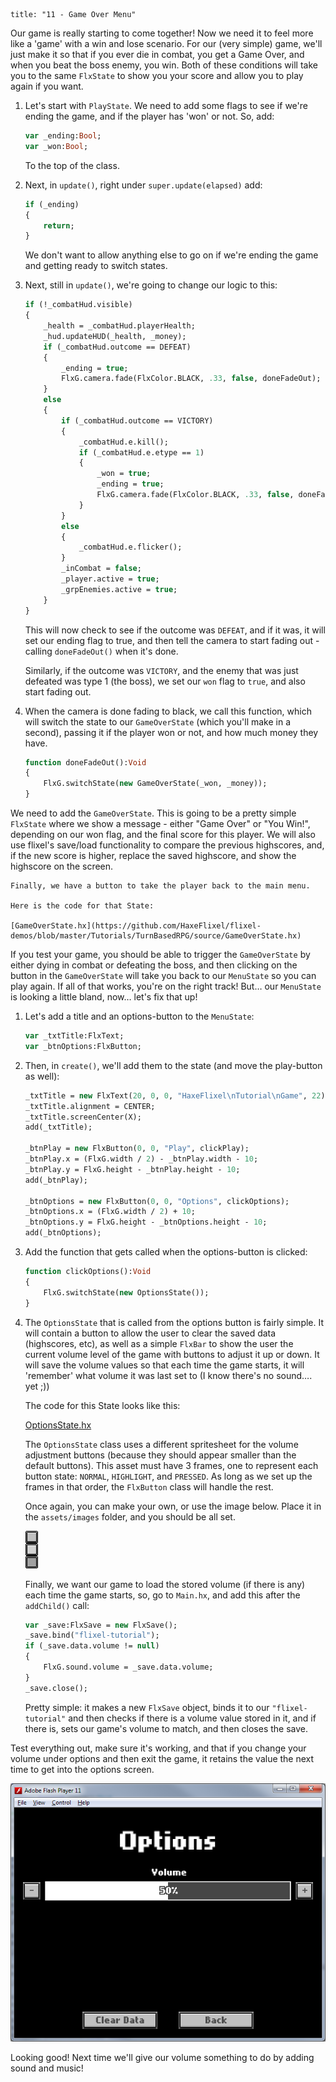 ```
title: "11 - Game Over Menu"
```

Our game is really starting to come together! Now we need it to feel more like a 'game' with a win and lose scenario. For our (very simple) game, we'll just make it so that if you ever die in combat, you get a Game Over, and when you beat the boss enemy, you win. Both of these conditions will take you to the same `FlxState` to show you your score and allow you to play again if you want.

1. Let's start with `PlayState`. We need to add some flags to see if we're ending the game, and if the player has 'won' or not. So, add:
	
	```haxe
	var _ending:Bool;
	var _won:Bool;
	```

	To the top of the class.

2. Next, in `update()`, right under `super.update(elapsed)` add:

	```haxe
	if (_ending)
	{
		return;
	}
	```

	We don't want to allow anything else to go on if we're ending the game and getting ready to switch states.

3. Next, still in `update()`, we're going to change our logic to this:

	```haxe
	if (!_combatHud.visible)
	{
		_health = _combatHud.playerHealth;
		_hud.updateHUD(_health, _money);
		if (_combatHud.outcome == DEFEAT)
		{
			_ending = true;
			FlxG.camera.fade(FlxColor.BLACK, .33, false, doneFadeOut);
		}
		else
		{
			if (_combatHud.outcome == VICTORY)
			{
				_combatHud.e.kill();
				if (_combatHud.e.etype == 1)
				{
					_won = true;
					_ending = true;
					FlxG.camera.fade(FlxColor.BLACK, .33, false, doneFadeOut);
				}
			}
			else
			{
				_combatHud.e.flicker();
			}
			_inCombat = false;
			_player.active = true;
			_grpEnemies.active = true;
		}
	}
	```

	This will now check to see if the outcome was `DEFEAT`, and if it was, it will set our ending flag to true, and then tell the camera to start fading out - calling `doneFadeOut()` when it's done.

	Similarly, if the outcome was `VICTORY`, and the enemy that was just defeated was type 1 (the boss), we set our `won` flag to `true`, and also start fading out.

4. When the camera is done fading to black, we call this function, which will switch the state to our `GameOverState` (which you'll make in a second), passing it if the player won or not, and how much money they have.

	```haxe
	function doneFadeOut():Void
	{
		FlxG.switchState(new GameOverState(_won, _money));
	}
	```

 We need to add the `GameOverState`. This is going to be a pretty simple `FlxState` where we show a message - either "Game Over" or "You Win!", depending on our won flag, and the final score for this player. We will also use flixel's save/load functionality to compare the previous highscores, and, if the new score is higher, replace the saved highscore, and show the highscore on the screen.

	Finally, we have a button to take the player back to the main menu.

	Here is the code for that State:

	[GameOverState.hx](https://github.com/HaxeFlixel/flixel-demos/blob/master/Tutorials/TurnBasedRPG/source/GameOverState.hx)

If you test your game, you should be able to trigger the `GameOverState` by either dying in combat or defeating the boss, and then clicking on the button in the `GameOverState` will take you back to our `MenuState` so you can play again. If all of that works, you're on the right track! But… our `MenuState` is looking a little bland, now… let's fix that up!

[](../images/01_tutorial/0021.png)

1. Let's add a title and an options-button to the `MenuState`:

	```haxe
	var _txtTitle:FlxText;
	var _btnOptions:FlxButton;
	```

2. Then, in `create()`, we'll add them to the state (and move the play-button as well):

	```haxe
	_txtTitle = new FlxText(20, 0, 0, "HaxeFlixel\nTutorial\nGame", 22);
	_txtTitle.alignment = CENTER;
	_txtTitle.screenCenter(X);
	add(_txtTitle);
	
	_btnPlay = new FlxButton(0, 0, "Play", clickPlay);
	_btnPlay.x = (FlxG.width / 2) - _btnPlay.width - 10;
	_btnPlay.y = FlxG.height - _btnPlay.height - 10;
	add(_btnPlay);
	
	_btnOptions = new FlxButton(0, 0, "Options", clickOptions);
	_btnOptions.x = (FlxG.width / 2) + 10;
	_btnOptions.y = FlxG.height - _btnOptions.height - 10;
	add(_btnOptions);
	```

3. Add the function that gets called when the options-button is clicked:

	```haxe
	function clickOptions():Void
	{
		FlxG.switchState(new OptionsState());
	}
	```

4. The `OptionsState` that is called from the options button is fairly simple. It will contain a button to allow the user to clear the saved data (highscores, etc), as well as a simple `FlxBar` to show the user the current volume level of the game with buttons to adjust it up or down. It will save the volume values so that each time the game starts, it will 'remember' what volume it was last set to (I know there's no sound…. yet ;))

	The code for this State looks like this:

	[OptionsState.hx](https://github.com/HaxeFlixel/flixel-demos/blob/master/Tutorials/TurnBasedRPG/source/OptionsState.hx)

	The `OptionsState` class uses a different spritesheet for the volume adjustment buttons (because they should appear smaller than the default buttons). This asset must have 3 frames, one to represent each button state: `NORMAL`, `HIGHLIGHT`, and `PRESSED`. As long as we set up the frames in that order, the `FlxButton` class will handle the rest.

	Once again, you can make your own, or use the image below. Place it in the `assets/images` folder, and you should be all set.

	![](https://raw.githubusercontent.com/HaxeFlixel/flixel-demos/master/Tutorials/TurnBasedRPG/assets/images/button.png)

	Finally, we want our game to load the stored volume (if there is any) each time the game starts, so, go to `Main.hx`, and add this after the `addChild()` call:

	```haxe
	var _save:FlxSave = new FlxSave();
	_save.bind("flixel-tutorial");
	if (_save.data.volume != null)
	{
		FlxG.sound.volume = _save.data.volume;
	}
	_save.close();
	```

	Pretty simple: it makes a new `FlxSave` object, binds it to our `"flixel-tutorial"` and then checks if there is a volume value stored in it, and if there is, sets our game's volume to match, and then closes the save.

Test everything out, make sure it's working, and that if you change your volume under options and then exit the game, it retains the value the next time to get into the options screen.

![](../images/01_tutorial/0022.png)

Looking good! Next time we'll give our volume something to do by adding sound and music!
